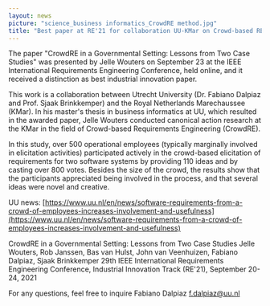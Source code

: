 ```yaml
---
layout: news
picture: "science_business informatics_CrowdRE method.jpg"
title: "Best paper at RE'21 for collaboration UU-KMar on Crowd-based RE"
---
```


The paper "CrowdRE in a Governmental Setting: Lessons from Two Case Studies" was presented by Jelle Wouters on September 23 at the IEEE International Requirements Engineering Conference, held online, and it received a distinction as best industrial innovation paper.

This work is a collaboration between Utrecht University (Dr. Fabiano Dalpiaz and Prof. Sjaak Brinkkemper) and the Royal Netherlands Marechaussee (KMar). In his master's thesis in business informatics at UU, which resulted in the awarded paper, Jelle Wouters conducted canonical action research at the KMar in the field of Crowd-based Requirements Engineering (CrowdRE). 

In this study, over 500 operational employees (typically marginally involved in elicitation activities) participated actively in the crowd-based elicitation of requirements for two software systems by providing 110 ideas and by casting over 800 votes. Besides the size of the crowd, the results show that the participants appreciated being involved in the process, and that several ideas were novel and creative.

UU news: [https://www.uu.nl/en/news/software-requirements-from-a-crowd-of-employees-increases-involvement-and-usefulness](https://www.uu.nl/en/news/software-requirements-from-a-crowd-of-employees-increases-involvement-and-usefulness)

CrowdRE in a Governmental Setting: Lessons from Two Case Studies
Jelle Wouters, Rob Janssen, Bas van Hulst, John van Veenhuizen, Fabiano Dalpiaz, Sjaak Brinkkemper
29th IEEE International Requirements Engineering Conference, Industrial Innovation Track (RE'21), September 20-24, 2021

For any questions, feel free to inquire Fabiano Dalpiaz <f.dalpiaz@uu.nl>
